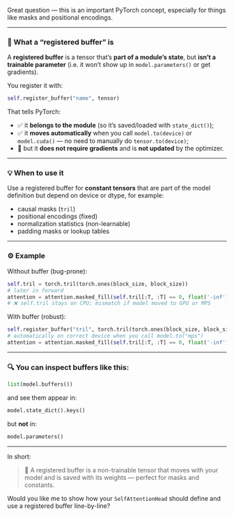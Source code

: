 Great question — this is an important PyTorch concept, especially for things like masks and positional encodings.

---

### 🧩 What a “registered buffer” is

A **registered buffer** is a tensor that’s **part of a module’s state**, but **isn’t a trainable parameter** (i.e. it won’t show up in `model.parameters()` or get gradients).

You register it with:

```python
self.register_buffer("name", tensor)
```

That tells PyTorch:

* ✅ it **belongs to the module** (so it’s saved/loaded with `state_dict()`);
* ✅ it **moves automatically** when you call `model.to(device)` or `model.cuda()` — no need to manually do `tensor.to(device)`;
* 🚫 but it **does not require gradients** and is **not updated** by the optimizer.

---

### 💡 When to use it

Use a registered buffer for **constant tensors** that are part of the model definition but depend on device or dtype, for example:

* causal masks (`tril`)
* positional encodings (fixed)
* normalization statistics (non-learnable)
* padding masks or lookup tables

---

### ⚙️ Example

Without buffer (bug-prone):

```python
self.tril = torch.tril(torch.ones(block_size, block_size))
# later in forward
attention = attention.masked_fill(self.tril[:T, :T] == 0, float('-inf'))
# ❌ self.tril stays on CPU; mismatch if model moved to GPU or MPS
```

With buffer (robust):

```python
self.register_buffer("tril", torch.tril(torch.ones(block_size, block_size)))
# automatically on correct device when you call model.to("mps")
attention = attention.masked_fill(self.tril[:T, :T] == 0, float('-inf'))
```

---

### 🔍 You can inspect buffers like this:

```python
list(model.buffers())
```

and see them appear in:

```python
model.state_dict().keys()
```

but **not** in:

```python
model.parameters()
```

---

In short:

> 🧠 A registered buffer is a non-trainable tensor that moves with your model and is saved with its weights — perfect for masks and constants.

Would you like me to show how your `SelfAttentionHead` should define and use a registered buffer line-by-line?
